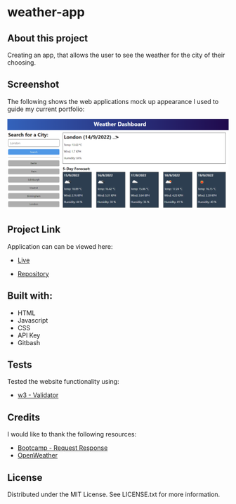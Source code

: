 # weather-app

## About this project
Creating an app, that allows the user to see the weather for the city of their choosing.

## Screenshot
The following shows the web applications mock up appearance I used to guide my current portfolio:

![Web screenshot](./assets/10-server-side-apis-challenge-demo.png)


## Project Link
Application can can be viewed here: 
* [Live]()

* [Repository](https://github.com/TahminaHannan/weather-app)

## Built with:
* HTML
* Javascript
* CSS
* API Key
* Gitbash


## Tests
Tested the website functionality using:
* [w3 - Validator](https://validator.w3.org/nu/)

## Credits
I would like to thank the following resources:
* [Bootcamp - Request Response ](https://coding-boot-camp.github.io/full-stack/apis/how-to-use-api-keys)
* [OpenWeather ](https://openweathermap.org/)



## License
Distributed under the MIT License. See LICENSE.txt for more information.